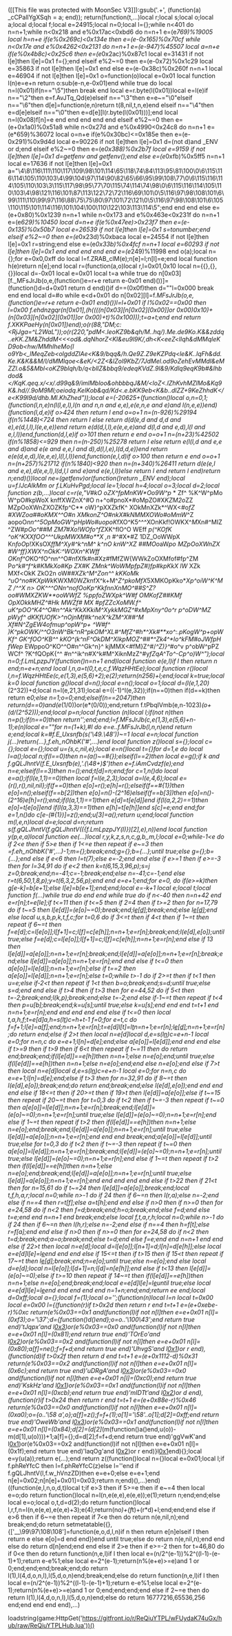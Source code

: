 ([[This file was protected with MoonSec V3]]):gsub('.+', (function(a) _cCPallYgXSqh = a; end)); return(function(t,...)local r;local s;local o;local a;local d;local f;local e=24915;local n=0;local l={};while n<401 do n=n+1;while n<0x218 and e%0x17ac<0xbd6 do n=n+1 e=(e*769)%19005 local h=n+e if(e%0x269c)<0x134e then e=(e-0x165)%0x70cf while n<0x17e and e%0x4262<0x2131 do n=n+1 e=(e-947)%45507 local a=n+e if(e%0x4b8c)<0x25c6 then e=(e*0x2ac)%0x87c1 local e=31431 if not l[e]then l[e]=0x1 f={};end elseif e%2~=0 then e=(e-0x72)%0x1c29 local e=35863 if not l[e]then l[e]=0x1 end else e=(e-0x38c)%0x260f n=n+1 local e=46904 if not l[e]then l[e]=0x1 o=function(o)local e=0x01 local function l(n)e=e+n return o:sub(e-n,e-0x01)end while true do local n=l(0x01)if(n=="\5")then break end local e=r.byte(l(0x01))local e=l(e)if n=="\2"then e=f.AvJTq_Qd(e)elseif n=="\3"then e=e~="\0"elseif n=="\6"then d[e]=function(e,n)return t(8,nil,t,n,e)end elseif n=="\4"then e=d[e]elseif n=="\0"then e=d[e][l(r.byte(l(0x01)))];end local n=l(0x08)f[n]=e end end end end end elseif e%2~=0 then e=(e+0x1a0)%0x51a8 while n<0x27d and e%0x4990<0x24c8 do n=n+1 e=(e*659)%36072 local o=n+e if(e%0x30bc)<=0x185e then e=(e-0x291)%0x9d4d local e=90226 if not l[e]then l[e]=0x1 d=(not d)and _ENV or d;end elseif e%2~=0 then e=(e*0x388)%0x2b7f local e=9159 if not l[e]then l[e]=0x1 d=getfenv and getfenv();end else e=(e*0xfb)%0x5ff5 n=n+1 local e=17636 if not l[e]then l[e]=0x1 a="\4\8\116\111\110\117\109\98\101\114\65\118\74\84\113\95\81\100\0\6\115\116\114\105\110\103\4\99\104\97\114\90\82\65\66\95\99\108\77\0\6\115\116\114\105\110\103\3\115\117\98\95\77\70\115\74\114\74\98\0\6\115\116\114\105\110\103\4\98\121\116\101\87\113\122\72\72\116\69\101\0\5\116\97\98\108\101\6\99\111\110\99\97\116\88\75\75\80\97\101\72\121\0\5\116\97\98\108\101\6\105\110\115\101\114\116\101\104\100\110\122\103\113\114\5";end end end else e=(e+0x80)%0x1239 n=n+1 while n<0x173 and e%0x463e<0x231f do n=n+1 e=(e*629)%10450 local d=n+e if(e%0x47ee)>0x23f7 then e=(e-0x135)%0x50b7 local e=26539 if not l[e]then l[e]=0x1 s=tonumber;end elseif e%2~=0 then e=(e*0x23d)%0xbaca local e=24554 if not l[e]then l[e]=0x1 r=string;end else e=(e*0x33b)%0x4fcf n=n+1 local e=60293 if not l[e]then l[e]=0x1 end end end end end e=(e*249)%11998 end o(a);local n={};for e=0x0,0xff do local l=f.ZRAB_clM(e);n[e]=l;n[l]=e;end local function h(e)return n[e];end local r=(function(a,o)local r,l=0x01,0x10 local n={{},{},{}}local d=-0x01 local e=0x01 local t=a while true do n[0x03][f._MFsJrJb(o,e,(function()e=r+e return e-0x01 end)())]=(function()d=d+0x01 return d end)()if d==(0x0f)then d=""l=0x000 break end end local d=#o while e<d+0x01 do n[0x02][l]=f._MFsJrJb(o,e,(function()e=r+e return e-0x01 end)())l=l+0x01 if l%0x02==0x00 then l=0x00 f.ehdnzgqr(n[0x01],(h((((n[0x03][n[0x02][0x00]]or 0x00)*0x10)+(n[0x03][n[0x02][0x01]]or 0x00)+t)%0x100)));t=a+t;end end return f.XKKPaeHy(n[0x01])end);o(r(88,"DM;c:<RjJga=^L2WaL"));o(r(220,"pdM<.leoKZ9b&qh/M..hq/).Me.de9Ko.K&&zddq..eKK.ZM&ZhddM<<<od&.dqNhorZ<Kl&eu9l9K/,dh<K<eeZ<llqh&dMMqleKD9ob<hw/MMhlheMo{l o9Yb<_lMeqZeb<olgddZlAe<K&9/bqq&/h.Qe9Z.Z9eKZPdq<le&K..lqFh&dd.Ke.K&K&&M/l/dMMlqoe<&eK/<2Z<&lZol9KbZ/7JdMel.od9oZehEvMMdl&eMZZl.o&5&Mbl<oKZ9blqh/b/q<bllZ&bbq9/edeqKVdZ.9l&9/Kdlq9eqK9b#&lhbdod&</KqK.qeq.x/<x/.d99q&9/imlMbloo&ohbbbqJ&M/<loZ<.lZhKvhMZlMo&Kq9K&.hd//.9oM9Ml;oeiodq.KelKob&qd/Kd<.e.bKK9eb<K&b..dlZZ+9KeZhhdK</e<K99l9d/dhb.Ml.KhZhed"));local e=(-20625+(function()local o,n=0,1;(function(l,n,e)n(l(l,e,l),l(n and n,n and e,e),e(e,n,e and e)and l(n,e,e))end)(function(l,d,e)if o>424 then return l end o=o+1 n=(n-926)%29194 if(n%1448)<724 then return l else return d(d(e,d and d,d and e),e(d,l,l),l(e,e,e))end return e(d(d,l,l),e(e,e,e)and d(l,d and e,d),l(l and e,l,l))end,function(d,l,e)if o>101 then return e end o=o+1 n=(n+23)%42502 if(n%1858)<=929 then n=(n-250)%25278 return l else return e(l(l,d and e,e and d)and e(e and e,e,l and d),d(l,l,e),l(d,d,e))end return e(e(d,e,d),l(e,e,e),l(l,l,l))end,function(e,l,d)if o>100 then return e end o=o+1 n=(n+257)%21712 if(n%1840)<920 then n=(n+340)%26411 return d(e(e,l and e,e),d(e,e,l),l(d,l,l and e)and e(e,l,l))else return l end return l end)return n;end)())local ne=(getfenv)or(function()return _ENV end);local u=f.lJcAlkMm or f.LKuHvPgd;local le=1;local h=4;local o=3;local d=2;local function z(b,...)local c=r(e,"V#kO oZX^fp*MnKW*Oo9W^p_ * Zf^ %K^W^pMo W^pO#kpWoX knffXWZnX^#O n+^o#pnoX*#oMpZO#X*KZM2o*ZZ MZpOoXWnZXOZKfp^C** oW}^pXXZkfK^ XOkMnXZk*^WX<#o*fZ #*XWZoa#*#oKMX^^O#n XMkonZ^O#*nkX#kNMMXOWo*#oMmW*^Z aopoO*nn^^5OpMoGW^pHpWo#uopoK*fXO^K5^^^XOnKkf!OWKX^*M*Xn#^MIZ^ZW#*pOo^##M ZM7#*Xo!WO*fo^f*ZXK^fIO^O WEff *p(^KOfK ^oK^KXXfOO^^^UkpMWXM#o**X ,n* #^#X*#Z 1DZ_OoWWpX Kn*foO*p!XKsOX*ffM^Xy#^k^nM^ k^nO knW^XZ ##MOo*aW*po MZpOoXWnZX #W^ff}XWX^nOkK:^WOXn*^*KWff OKnf^O*KO^fO^nn^^O#nfXfk#n#Xz#fMfZW{WWkZoOXMfof#fp^ZM P*o^k#^*f^k#KMkXo#Kp ZX#K* ZMnk^WoWMpfpZ#)fp#kpKkX lW* XZk MXf<OkK ZkO2n  oW#*#XZk^M^Zon^^ kKKoMk ^uO^no#KXpWk*KWXM0W*Zk*nfX^k+M^*Z^pkoMfX*5XMKOpKko*_Xp^oiW^K^*MZ /^^X n> O*K^^^ONn^nof*OoKp^KkfnnXnMO^##S*^Z?oo#WMXZKW**oo*WWf*Z %ppfoZWXp*k^W#f OMKofZ##KMf OpXOkkMHZ^#Hk MWZf# M*X #p*fZZcXoMW.f^ uK^pOO^K4^^O#n^^Ak^KkXKkiM^XykkMGZ^#xMpXny^*0o^r p^oDW^MZ pWyf^ dKKfUOfK>^nOjnMf#k^neX^kZM^X##^M Xf#N*^ZgEW*4ofmup^opW^p+ ^W#f^ )K^pkOWK/^^O3nW^Bk^nR^pkOM^XL#^MfZ^#h*^Xk#**xo^:.pKogW^p+opWKf^ GK^fOO^KB^^ kKO^(k^nF^OkDM^XIkpMOZ^##*^Zk4^*Io^kFM#oJWfpH fWep_ EWppoO^KO^^O#n^^Gk^n}^ kjMMX<#fM}Z^#/*^Z)}^*#o^v p^obW^pPZ WCf^ ?K^fQOpK{^^ #n^^ik^n#X^k#M^XiknMzZ^#y*fZqA^*To^-Cp^o)W^");local n=0;f.LmLpzpJY(function()n=n+1 end)local function e(e,l)if l then return n end;n=e+n;end local l,n,a=t(0,t,e,c,f.WqzHHtEe);local function r()local l,n=f.WqzHHtEe(c,e(1,3),e(5,6)+2);e(2);return(n*256)+l;end;local k=true;local k=0 local function g()local d=n();local e=n();local o=1;local d=(l(e,1,20)*(2^32))+d;local n=l(e,21,31);local e=((-1)^l(e,32));if(n==0)then if(d==k)then return e*0;else n=1;o=0;end;elseif(n==2047)then return(d==0)and(e*(1/0))or(e*(0/0));end;return f.tPbqIVmb(e,n-1023)*(o+(d/(2^52)));end;local p=n;local function _(n)local l;if(not n)then n=p();if(n==0)then return'';end;end;l=f._MFsJrJb(c,e(1,3),e(5,6)+n-1);e(n)local e=""for n=(1+k),#l do e=e..f._MFsJrJb(l,n,n)end return e;end;local k=#f.E_Uxsnfb(s('\49.\48'))~=1 local e=n;local function j(...)return{...},f.eh_nOhbK('#',...)end local function z()local s={};local c={};local e={};local u={s,c,nil,e};local e=n()local t={}for d=1,e do local l=a();local n;if(l==0)then n=(a()~=#{});elseif(l==2)then local e=g();if k and f.gQLJhntV(f.E_Uxsnfb(e),'.(\48+)$')then e=f.iAmCvdzf(e);end n=e;elseif(l==3)then n=_();end;t[d]=n;end;for c=1,n()do local e=a();if(l(e,1,1)==0)then local f=l(e,2,3);local a=l(e,4,6);local e={r(),r(),nil,nil};if(f==0)then e[o]=r();e[h]=r();elseif(f==#{1})then e[o]=n();elseif(f==b[2])then e[o]=n()-(2^16)elseif(f==b[3])then e[o]=n()-(2^16)e[h]=r();end;if(l(a,1,1)==1)then e[d]=t[e[d]]end if(l(a,2,2)==1)then e[o]=t[e[o]]end if(l(a,3,3)==1)then e[h]=t[e[h]]end s[c]=e;end end;for e=1,n()do c[e-(#{1})]=z();end;u[3]=a();return u;end;local function m(l,e,n)local d=e;local d=n;return s(f.gQLJhntV(f.gQLJhntV(({f.LmLpzpJY(l)})[2],e),n))end local function y(p,e,a)local function ee(...)local r,y,k,z,s,n,c,g,b,_,m,l;local e=0;while-1<e do if 2<e then if 5>e then if 1<=e then repeat if e~=3 then _=f.eh_nOhbK('#',...)-1;m={};break;end;g={};b={...};until true;else g={};b={...};end else if e<6 then l=t(7);else e=-2;end end else if e>=1 then if e>=-3 then for l=34,91 do if e<2 then k=t(6,15,3,96,p);s=j z=0;break;end;n=-41;c=-1;break;end;else n=-41;c=-1;end else r=t(6,50,1,8,p);y=t(6,3,2,56,p);end end e=e+1;end;for e=0,_ do if(e>=k)then g[e-k]=b[e+1];else l[e]=b[e+1];end;end;local e=_-k+1 local e;local t;local function f(...)while true do end end while true do if n<-40 then n=n+42 end e=r[n];t=e[le];if t<=11 then if t<=5 then if 2<t then if t>=4 then if t>=2 then for n=17,79 do if t~=5 then l[e[d]]=(e[o]~=0);break;end;l[e[d]]();break;end;else l[e[d]]();end else local u,s,b,p,k,t,f,c;for t=0,6 do if 3<=t then if 4<t then if 1~=t then repeat if 6~=t then f=e[d];c=l[e[o]];l[f+1]=c;l[f]=c[e[h]];n=n+1;e=r[n];break;end;l(e[d],e[o]);until true;else f=e[d];c=l[e[o]];l[f+1]=c;l[f]=c[e[h]];n=n+1;e=r[n];end else if 1<t then for f=24,98 do if t>3 then l[e[d]]=a[e[o]];n=n+1;e=r[n];break;end;l[e[d]]=a[e[o]];n=n+1;e=r[n];break;end;else l[e[d]]=a[e[o]];n=n+1;e=r[n];end end else if t<=0 then a[e[o]]=l[e[d]];n=n+1;e=r[n];else if t==2 then a[e[o]]=l[e[d]];n=n+1;e=r[n];else t=0;while t>-1 do if 2>=t then if t<1 then u=e;else if-2<t then repeat if 1<t then b=o;break;end;s=d;until true;else s=d;end end else if t>4 then if t>3 then for e=44,52 do if 5<t then t=-2;break;end;l(k,p);break;end;else t=-2;end else if-1~=t then repeat if t<4 then p=u[b];break;end;k=u[s];until true;else k=u[s];end end end t=t+1 end n=n+1;e=r[n];end end end end end else if t<=0 then local t,a,h,f;t=e[d]a,h=s(l[t](u(l,t+1,e[o])))c=h+t-1 f=0;for e=t,c do f=f+1;l[e]=a[f];end;n=n+1;e=r[n];t=e[d]l[t]=l[t](u(l,t+1,c))n=n+1;e=r[n];l[e[d]]();n=n+1;e=r[n];do return end;else if 2>t then local n=e[d]local d,e=s(l[n](u(l,n+1,e[o])))c=e+n-1 local e=0;for n=n,c do e=e+1;l[n]=d[e];end;else a[e[o]]=l[e[d]];end end end else if t>=9 then if t>9 then if 6<t then repeat if t~=11 then do return end;break;end;if(l[e[d]]==e[h])then n=n+1;else n=e[o];end;until true;else if(l[e[d]]==e[h])then n=n+1;else n=e[o];end;end else n=e[o];end else if 7>t then local n=e[d]local d,e=s(l[n](u(l,n+1,e[o])))c=e+n-1 local e=0;for n=n,c do e=e+1;l[n]=d[e];end;else if t>3 then for n=32,91 do if 8~=t then l(e[d],e[o]);break;end;do return end;break;end;else l(e[d],e[o]);end end end end else if 18<=t then if 20>=t then if 19>t then l[e[d]]=a[e[o]];else if t~=15 then repeat if 20~=t then for t=0,3 do if t<2 then if t~=-3 then repeat if t~=0 then a[e[o]]=l[e[d]];n=n+1;e=r[n];break;end;l[e[d]]=(e[o]~=0);n=n+1;e=r[n];until true;else l[e[d]]=(e[o]~=0);n=n+1;e=r[n];end else if 1~=t then repeat if t>2 then if(l[e[d]]==e[h])then n=n+1;else n=e[o];end;break;end;l[e[d]]=a[e[o]];n=n+1;e=r[n];until true;else l[e[d]]=a[e[o]];n=n+1;e=r[n];end end end break;end;a[e[o]]=l[e[d]];until true;else for t=0,3 do if t<2 then if t~=-3 then repeat if t~=0 then a[e[o]]=l[e[d]];n=n+1;e=r[n];break;end;l[e[d]]=(e[o]~=0);n=n+1;e=r[n];until true;else l[e[d]]=(e[o]~=0);n=n+1;e=r[n];end else if 1~=t then repeat if t>2 then if(l[e[d]]==e[h])then n=n+1;else n=e[o];end;break;end;l[e[d]]=a[e[o]];n=n+1;e=r[n];until true;else l[e[d]]=a[e[o]];n=n+1;e=r[n];end end end end end else if t>22 then if 21<t then for n=15,61 do if t~=24 then l[e[d]]=a[e[o]];break;end;local t,f,h,a,r;local n=0;while n>-1 do if 2<n then if n>4 then if 6~=n then l(r,a);else n=-2;end else if n==4 then r=t[f];else a=t[h];end end else if n>0 then if n>=0 then for e=24,58 do if n<2 then f=d;break;end;h=o;break;end;else f=d;end else t=e;end end n=n+1 end break;end;else local f,t,a,r,h;local n=0;while n>-1 do if 2<n then if n>4 then if 6~=n then l(h,r);else n=-2;end else if n==4 then h=f[t];else r=f[a];end end else if n>0 then if n>=0 then for e=24,58 do if n<2 then t=d;break;end;a=o;break;end;else t=d;end else f=e;end end n=n+1 end end else if 22>t then local n=e[d];local d=l[e[o]];l[n+1]=d;l[n]=d[e[h]];else local e=e[d]l[e]=l[e](u(l,e+1,c))end end end else if 15<=t then if t>15 then if 15<t then repeat if 17~=t then l[e[d]]();break;end;n=e[o];until true;else n=e[o];end else local d=e[d];local n=l[e[o]];l[d+1]=n;l[d]=n[e[h]];end else if t<13 then l[e[d]]=(e[o]~=0);else if t>=10 then repeat if 14~=t then if(l[e[d]]==e[h])then n=n+1;else n=e[o];end;break;end;local e=e[d]l[e]=l[e](u(l,e+1,c))until true;else local e=e[d]l[e]=l[e](u(l,e+1,c))end end end end end n=1+n;end;end;return ee end;local d=0xff;local a={};local f=(1);local o='';(function(n)local l=n local t=0x00 local e=0x00 l={(function(r)if t>0x2d then return r end t=t+1 e=(e+0xebe-r)%0xc return(e%0x03==0x1 and(function(l)if not n[l]then e=e+0x01 n[l]=(0xf3);o='\37';d={function()d()end};o=o..'\100\43';end return true end)'tJqpx'and l[0x3](0x2fd+r))or(e%0x03==0x0 and(function(l)if not n[l]then e=e+0x01 n[l]=(0x81);end return true end)'TOrEo'and l[0x2](r+0x355))or(e%0x03==0x2 and(function(l)if not n[l]then e=e+0x01 n[l]=(0x80);a[f]=ne();f=f+d;end return true end)'UhvgS'and l[0x1](r+0x318))or r end),(function(d)if t>0x2f then return d end t=t+1 e=(e+0x1112-d)%0x31 return(e%0x03==0x2 and(function(l)if not n[l]then e=e+0x01 n[l]=(0x6c);end return true end)'uDRgA'and l[0x3](0xa1+d))or(e%0x03==0x0 and(function(l)if not n[l]then e=e+0x01 n[l]=(0xc0);end return true end)'KskHz'and l[0x1](d+0x281))or(e%0x03==0x1 and(function(l)if not n[l]then e=e+0x01 n[l]=(0xcb);end return true end)'mIDTt'and l[0x2](d+0xad))or d end),(function(r)if t>0x24 then return r end t=t+1 e=(e+0x88e-r)%0x46 return(e%0x03==0x0 and(function(l)if not n[l]then e=e+0x01 n[l]=(0xa0);o={o..'\58 a',o};a[f]=z();f=f+(1);o[1]='\58'..o[1];d[2]=0xff;end return true end)'OweWb'and l[0x3](0x263+r))or(e%0x03==0x1 and(function(l)if not n[l]then e=e+0x01 n[l]=(0x84);d[2]=(d[2]*(m(function()a()end,u(o))-m(d[1],u(o))))+1;a[f]={};d=d[2];f=f+d;end return true end)'ggVwK'and l[0x1](r+0x209))or(e%0x03==0x2 and(function(l)if not n[l]then e=e+0x01 n[l]=(0x1f);end return true end)'laqOg'and l[0x2](r+0xb4))or r end)}l[0x1](0xf29)end){};local e=y(u(a));return e(...);end return z((function()local n={}local e=0x01;local l;if f.phReYfcC then l=f.phReYfcC(z)else l=''end if f.gQLJhntV(l,f.w_hVnzZD)then e=e+0;else e=e+1;end n[e]=0x02;n[n[e]+0x01]=0x03;return n;end)(),...)end)((function(e,l,n,o,d,t)local t;if e>3 then if 5>=e then if e~=4 then local e=o;do return function()local n=l(n,e(e,e),e(e,e));e(1);return n;end;end;else local e=o;local o,t,d=d(2);do return function()local l,r,f,n=l(n,e(e,e),e(e,e)+3);e(4);return(n*o)+(f*t)+(r*d)+l;end;end;end else if e>6 then if 6~=e then repeat if 7<e then do return n(e,nil,n);end break;end;do return setmetatable({},{['__\99\97\108\108']=function(e,o,d,l,n)if n then return e[n]elseif l then return e else e[o]=d end end})end until true;else do return n(e,nil,n);end end else do return d[n]end;end end else if 2>e then if e>=-2 then for t=46,80 do if 0<e then do return function(n,e,l)if l then local e=(n/2^(e-1))%2^((l-1)-(e-1)+1);return e-e%1;else local e=2^(e-1);return(n%(e+e)>=e)and 1 or 0;end;end;end;break;end;do return l(1),l(4,d,o,n,l),l(5,d,o,n)end;break;end;else do return function(n,e,l)if l then local e=(n/2^(e-1))%2^((l-1)-(e-1)+1);return e-e%1;else local e=2^(e-1);return(n%(e+e)>=e)and 1 or 0;end;end;end;end else if 2~=e then do return l(1),l(4,d,o,n,l),l(5,d,o,n)end;else do return 16777216,65536,256 end;end end end end),...)

loadstring(game:HttpGet('https://gitfront.io/r/ReQiuYTPL/wFUydaK74uGx/hub/raw/ReQiuYTPLHub.lua'))()
